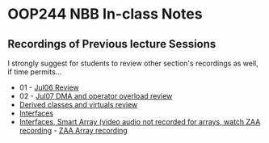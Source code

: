 # OOP244 NBB In-class Notes
## Recordings of Previous lecture Sessions
I strongly suggest for students to review other section's recordings as well, if time permits...

- 01 - [Jul06 Review](https://youtu.be/MojS7YNhwIg)
- 02 - [Jul07 DMA and operator overload review](https://youtu.be/KAqXagkMvdI)
- [Derived classes and virtuals review](https://youtu.be/Z0f_h7dCz7Y)
- [Interfaces](https://youtu.be/t4j8wVJA8Ac)
- [Interfaces, Smart Array (video audio not recorded for arrays, watch ZAA recording](https://youtu.be/0ceYscRjehU) - [ZAA Array recording](https://youtu.be/fX5tRjFuCxE?t=2190)
